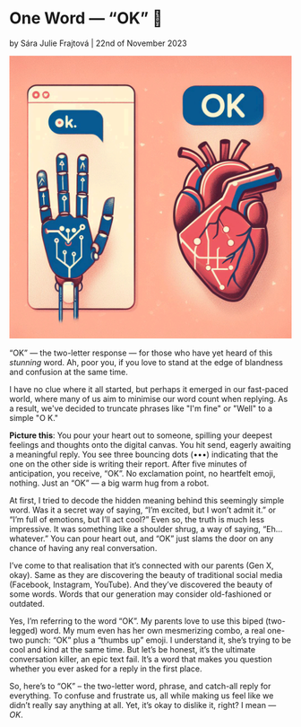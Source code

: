 # One Word — “OK” 🐳

by Sára Julie Frajtová | 22nd of November 2023

![Satirical heartfelt robotic conversations about the word “OK”. Color illustration.](heartfelt-robotic-ok-convo.png)

“OK” — the two-letter response — for those who have yet heard of this *stunning* word. Ah, poor you, if you love to stand at the edge of blandness and confusion at the same time.

I have no clue where it all started, but perhaps it emerged in our fast-paced world, where many of us aim to minimise our word count when replying. As a result, we've decided to truncate phrases like "I'm fine" or "Well" to a simple "O K."

**Picture this**: You pour your heart out to someone, spilling your deepest feelings and thoughts onto the digital canvas. You hit send, eagerly awaiting a meaningful reply. You see three bouncing dots (•••) indicating that the one on the other side is writing their report. After five minutes of anticipation, you receive, “OK”. No exclamation point, no heartfelt emoji, nothing. Just an “OK” — a big warm hug from a robot.

At first, I tried to decode the hidden meaning behind this seemingly simple word. Was it a secret way of saying, “I’m excited, but I won’t admit it.” or “I’m full of emotions, but I’ll act cool?” Even so, the truth is much less impressive. It was something like a shoulder shrug, a way of saying, “Eh… whatever.” You can pour heart out, and “OK” just slams the door on any chance of having any real conversation.

I’ve come to that realisation that it’s connected with our parents (Gen X, okay). Same as they are discovering the beauty of traditional social media (Facebook, Instagram, YouTube). And they’ve discovered the beauty of some words. Words that our generation may consider old-fashioned or outdated.

Yes, I’m referring to the word “OK”. My parents love to use this biped (two-legged) word. My mum even has her own mesmerizing combo, a real one-two punch: “OK” plus a “thumbs up” emoji. I understand it, she’s trying to be cool and kind at the same time. But let’s be honest, it’s the ultimate conversation killer, an epic text fail. It’s a word that makes you question whether you ever asked for a reply in the first place.

So, here’s to “OK” – the two-letter word, phrase, and catch-all reply for everything. To confuse and frustrate us, all while making us feel like we didn’t really say anything at all. Yet, it’s okay to dislike it, right? I mean — *OK*.


